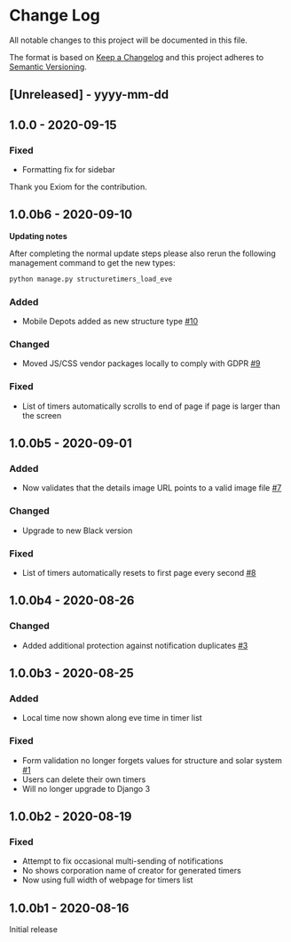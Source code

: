 # Change Log

All notable changes to this project will be documented in this file.

The format is based on [Keep a Changelog](http://keepachangelog.com/)
and this project adheres to [Semantic Versioning](http://semver.org/).

## [Unreleased] - yyyy-mm-dd

## 1.0.0 - 2020-09-15

### Fixed

- Formatting fix for sidebar

Thank you Exiom for the contribution.

## 1.0.0b6 - 2020-09-10

**Updating notes**

After completing the normal update steps please also rerun the following management command to get the new types:

```bash
python manage.py structuretimers_load_eve
```

### Added

- Mobile Depots added as new structure type [#10](https://gitlab.com/ErikKalkoken/aa-structuretimers/-/issues/10)

### Changed

- Moved JS/CSS vendor packages locally to comply with GDPR [#9](https://gitlab.com/ErikKalkoken/aa-structuretimers/-/issues/9)

### Fixed

- List of timers automatically scrolls to end of page if page is larger than the screen

## 1.0.0b5 - 2020-09-01

### Added

- Now validates that the details image URL points to a valid image file [#7](https://gitlab.com/ErikKalkoken/aa-structuretimers/-/issues/7)

### Changed

- Upgrade to new Black version

### Fixed

- List of timers automatically resets to first page every second [#8](https://gitlab.com/ErikKalkoken/aa-structuretimers/-/issues/8)

## 1.0.0b4 - 2020-08-26

### Changed

- Added additional protection against notification duplicates [#3](https://gitlab.com/ErikKalkoken/aa-structuretimers/-/issues/3)

## 1.0.0b3 - 2020-08-25

### Added

- Local time now shown along eve time in timer list

### Fixed

- Form validation no longer forgets values for structure and solar system [#1](https://gitlab.com/ErikKalkoken/aa-structuretimers/-/issues/1)
- Users can delete their own timers
- Will no longer upgrade to Django 3

## 1.0.0b2 - 2020-08-19

### Fixed

- Attempt to fix occasional multi-sending of notifications
- No shows corporation name of creator for generated timers
- Now using full width of webpage for timers list

## 1.0.0b1 - 2020-08-16

Initial release
